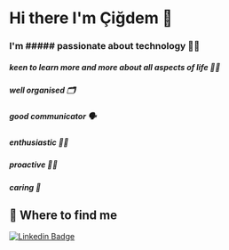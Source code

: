 # Hi there I'm Çiğdem 👋

### I'm ##### passionate about technology 👩‍💻
##### keen to learn more and more about all aspects of life 👩‍🏫
##### well organised 🗂
##### good communicator 🗣
##### enthusiastic 💁‍♀️
##### proactive 🧏‍♀️
##### caring 💜

## 👀 Where to find me

[![Linkedin Badge](https://img.shields.io/badge/-Cigdem-0e76a8?style=flat&labelColor=0e76a8&logo=linkedin&logoColor=white)](https://www.linkedin.com/in/cigdem-ozturk) 
